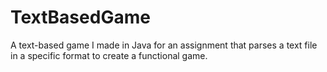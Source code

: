 # TextBasedGame
A text-based game I made in Java for an assignment that parses a text file in a specific format to create a functional game.

